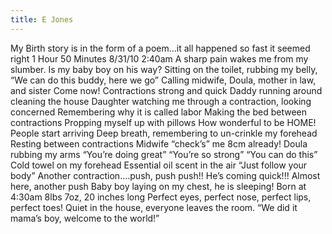 ```yaml
---
title: E Jones
---
```



My Birth story is in the form of a poem…it all happened so fast it seemed right 1 Hour 50 Minutes 8/31/10 2:40am A sharp pain wakes me from my slumber. Is my baby boy on his way? Sitting on the toilet, rubbing my belly, “We can do this buddy, here we go” Calling midwife, Doula, mother in law, and sister Come now! Contractions strong and quick Daddy running around cleaning the house Daughter watching me through a contraction, looking concerned Remembering why it is called labor Making the bed between contractions Propping myself up with pillows How wonderful to be HOME! People start arriving Deep breath, remembering to un-crinkle my forehead Resting between contractions Midwife “check’s” me 8cm already! Doula rubbing my arms “You’re doing great” “You’re so strong” “You can do this” Cold towel on my forehead Essential oil scent in the air “Just follow your body” Another contraction….push, push push!! He’s coming quick!!! Almost here, another push Baby boy laying on my chest, he is sleeping! Born at 4:30am 8lbs 7oz, 20 inches long Perfect eyes, perfect nose, perfect lips, perfect toes! Quiet in the house, everyone leaves the room. “We did it mama’s boy, welcome to the world!”